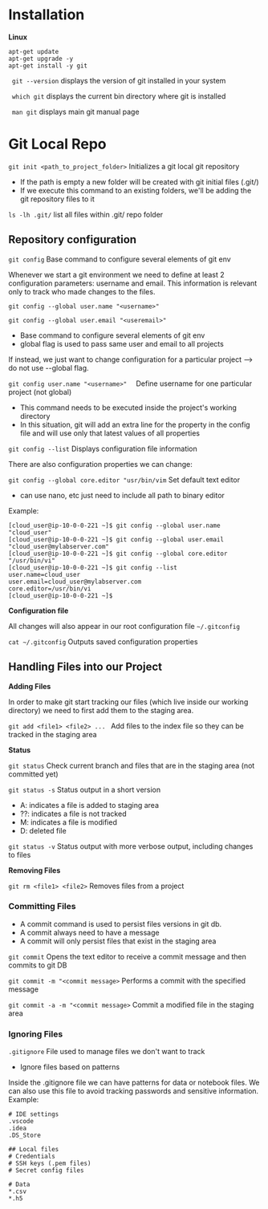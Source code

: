 # Installation

**Linux**

````
apt-get update
apt-get upgrade -y
apt-get install -y git
````

```` git --version```` displays the version of git installed in your system

```` which git```` displays the current bin directory where git is installed

```` man git```` displays main git manual page

# Git Local Repo

````git init <path_to_project_folder>```` Initializes a git local git repository 
* If the path is empty a new folder will be created with git initial files (.git/)
* If we execute this command to an existing folders, we'll be adding the git repository files to it

````ls -lh .git/```` list all files within .git/ repo folder

## Repository configuration

````git config```` Base command to configure several elements of git env

Whenever we start a git environment we need to define at least 2 configuration parameters: username and email.
This information is relevant only to track who made changes to the files. 

````git config --global user.name "<username>"  ```` 

````git config --global user.email "<useremail>"  ````
* Base command to configure several elements of git env
* global flag is used to pass same user and email to all projects

If instead, we just want to change configuration for a particular project --> do not use --global flag.

````git config user.name "<username>"  ```` Define username for one particular project (not global)
* This command needs to be executed inside the project's working directory
* In this situation, git will add an extra line for the property in the config file and will use only that latest values of all properties


````git config --list```` Displays configuration file information

There are also configuration properties we can change:

````git config --global core.editor "usr/bin/vim```` Set default text editor
* can use nano, etc just need to include all path to binary editor

Example:

````shell script
[cloud_user@ip-10-0-0-221 ~]$ git config --global user.name "cloud_user"
[cloud_user@ip-10-0-0-221 ~]$ git config --global user.email "cloud_user@mylabserver.com"
[cloud_user@ip-10-0-0-221 ~]$ git config --global core.editor "/usr/bin/vi"
[cloud_user@ip-10-0-0-221 ~]$ git config --list
user.name=cloud_user
user.email=cloud_user@mylabserver.com
core.editor=/usr/bin/vi
[cloud_user@ip-10-0-0-221 ~]$ 
````

**Configuration file**

All changes will also appear in our root configuration file ````~/.gitconfig````

````cat ~/.gitconfig```` Outputs saved configuration properties

## Handling Files into our Project 

**Adding Files** 

In order to make git start tracking our files (which live inside our working directory) we need to first add them to the staging area.

````git add <file1> <file2> ... ```` Add files to the index file so they can be tracked in the staging area

**Status**

````git status```` Check current branch and files that are in the staging area (not committed yet)

````git status -s```` Status output in a short version
* A: indicates a file is added to staging area
* ??: indicates a file is not tracked
* M: indicates a file is modified
* D: deleted file

````git status -v```` Status output with more verbose output, including changes to files

**Removing Files**

````git rm <file1> <file2>```` Removes files from a project

### Committing Files

* A commit command is used to persist files versions in git db.
* A commit always need to have a message
* A commit will only persist files that exist in the staging area

````git commit```` Opens the text editor to receive a commit message and then commits to git DB

````git commit -m "<commit message>```` Performs a commit with the specified message

````git commit -a -m "<commit message>```` Commit a modified file in the staging area

### Ignoring Files

````.gitignore```` File used to manage files we don't want to track 
* Ignore files based on patterns

Inside the .gitignore file we can have patterns for data or notebook files. We can also use this file to avoid tracking
passwords and sensitive information. Example:

````ignore
# IDE settings
.vscode
.idea
.DS_Store

## Local files
# Credentials
# SSH keys (.pem files)
# Secret config files

# Data
*.csv
*.h5
````













